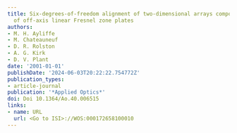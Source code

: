 ```yaml
---
title: Six-degrees-of-freedom alignment of two-dimensional arrays components by use
  of off-axis linear Fresnel zone plates
authors:
- M. H. Ayliffe
- M. Chateauneuf
- D. R. Rolston
- A. G. Kirk
- D. V. Plant
date: '2001-01-01'
publishDate: '2024-06-03T20:22:22.754772Z'
publication_types:
- article-journal
publication: '*Applied Optics*'
doi: Doi 10.1364/Ao.40.006515
links:
- name: URL
  url: <Go to ISI>://WOS:000172658100010
---
```

